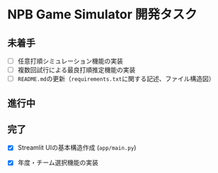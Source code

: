 # NPB Game Simulator 開発タスク

## 未着手



- [ ] 任意打順シミュレーション機能の実装
- [ ] 複数回試行による最良打順推定機能の実装
- [ ] `README.md`の更新（`requirements.txt`に関する記述、ファイル構造図）

## 進行中

## 完了

- [x] Streamlit UIの基本構造作成 (`app/main.py`)
- [x] 年度・チーム選択機能の実装

